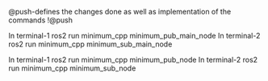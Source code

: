 @push-defines the changes done as well as implementation of the commands
!@push


In terminal-1
ros2 run minimum_cpp minimum_pub_main_node 
In terminal-2
ros2 run minimum_cpp minimum_sub_main_node 



In terminal-1
ros2 run minimum_cpp minimum_pub_node 
In terminal-2
ros2 run minimum_cpp minimum_sub_node 